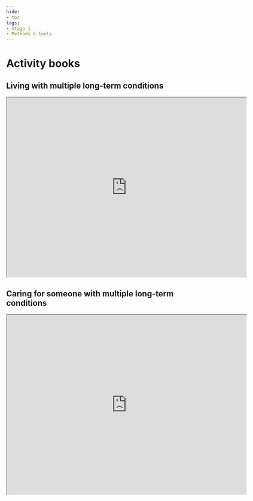 ```yaml
---
hide:
- toc
tags:
- Stage 1
- Methods & tools
---
```


# Activity books

## Living with multiple long-term conditions
<iframe src="https://drive.google.com/file/d/1d_oDsGAKTTTOZPcXl2ZAEIoCcZP275Ij/preview" width="640" height="480" allow="autoplay"></iframe>

## Caring for someone with multiple long-term conditions
<iframe src="https://drive.google.com/file/d/1rVn43ouznWtHApdHyinSSR_X2e0GuiyJ/preview" width="640" height="480" allow="autoplay"></iframe>
